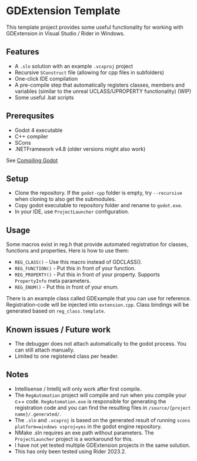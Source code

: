 # GDExtension Template

This template project provides some useful functionality for working with GDExtension in Visual Studio / Rider in Windows. 

## Features
 * A ``.sln`` solution with an example ``.vcxproj`` project
 * Recursive ``SConstruct`` file (allowing for cpp files in subfolders)
 * One-click IDE compilation
 * A pre-compile step that automatically registers classes, members and variables (similar to the unreal UCLASS/UPROPERTY functionality) (WIP)
 * Some useful .bat scripts 

## Prerequsites
 * Godot 4 executable
 * C++ compiler
 * SCons
 * .NETFramework v4.8 (older versions might also work)

See [Compiling Godot](https://docs.godotengine.org/en/stable/contributing/development/compiling/compiling_for_windows.html#requirements)

## Setup 
 * Clone the repository. If the ``godot-cpp`` folder is empty, try ``--recursive`` when cloning to also get the submodules.
 * Copy godot executable to repository folder and rename to ``godot.exe``.
 * In your IDE, use ``ProjectLauncher`` configuration.

## Usage
Some macros exist in reg.h that provide automated registration for classes, functions and properties. 
Here is how to use them:
 * ``REG_CLASS()`` - Use this macro instead of GDCLASS().
 * ``REG_FUNCTION()`` - Put this in front of your function.
 * ``REG_PROPERTY()`` - Put this in front of your property. Supports ``PropertyInfo`` meta parameters.
 * ``REG_ENUM()`` - Put this in front of your enum.

There is an example class called GDExample that you can use for reference. 
Registration-code will be injected into ``extension.cpp``. Class bindings will be generated based on ``reg_class.template``. 

## Known issues / Future work
 * The debugger does not attach automatically to the godot process. You can still attach manually.
 * Limited to one registered class per header. 

## Notes
 * Intellisense / Intellij will only work after first compile.
 * The ``RegAutomation`` project will compile and run when you compile your c++ code. ``RegAutomation.exe`` is responsible for generating the registration code and you can find the resulting files in ``/source/{project name}/.generated/``. 
 * The ``.sln`` and ``.vcxproj`` is based on the generated result of running ``scons platform=windows vsproj=yes`` in the godot engine repository.
 * NMake .sln requires an exe path without parameters. The ``ProjectLauncher`` project is a workaround for this.
 * I have not yet tested multiple GDExtension projects in the same solution.
 * This has only been tested using Rider 2023.2.
